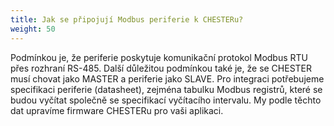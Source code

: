 ```yaml
---
title: Jak se připojují Modbus periferie k CHESTERu?
weight: 50
---
```


Podmínkou je, že periferie poskytuje komunikační protokol Modbus RTU přes rozhraní RS-485. Další důležitou podmínkou také je, že se CHESTER musí chovat jako MASTER a periferie jako SLAVE. Pro integraci potřebujeme specifikaci periferie (datasheet), zejména tabulku Modbus registrů, které se budou vyčítat společně se specifikací vyčítacího intervalu. My podle těchto dat upravíme firmware CHESTERu pro vaši aplikaci. 
